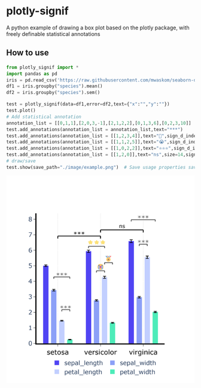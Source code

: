 # plotly-signif
 A python example of drawing a box plot based on the plotly package, with freely definable statistical annotations


## How to use

```py
from plotly_signif import *
import pandas as pd
iris = pd.read_csv('https://raw.githubusercontent.com/mwaskom/seaborn-data/master/iris.csv')
df1 = iris.groupby("species").mean()
df2 = iris.groupby("species").sem()
```

```py
test = plotly_signif(data=df1,error=df2,text={"x":"","y":""})  
test.plot()
# Add statistical annotation
annotation_list = [[0,1,1],[2,0,3,-1],[2,1,2,2],[0,1,3,6],[0,2,3,10]]
test.add_annotations(annotation_list = annotation_list,text="***")   
test.add_annotations(annotation_list = [[1,2,3,4]],text="🏅",sign_d_index=2) 
test.add_annotations(annotation_list = [[1,1,2,5]],text="😭",sign_d_index=2) 
test.add_annotations(annotation_list = [[1,0,2,2]],text="⭐⭐⭐",sign_d_index=2,size=12) 
test.add_annotations(annotation_list = [[1,2,0]],text="ns",size=14,sign_d_index=2) 
# draw/save
test.show(save_path="./image/example.png")  # Save usage properties save_path = "./image/example.png" 
```

![](./image/example.png)